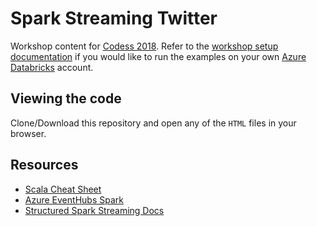 # Spark Streaming Twitter

Workshop content for [Codess 2018](https://boscodess18.splashthat.com/).
Refer to the [workshop setup documentation](https://github.com/Smarker/codess2018/blob/master/Workshop.md)
if you would like to run the examples on your own [Azure Databricks](https://docs.microsoft.com/en-us/azure/azure-databricks/quickstart-create-databricks-workspace-portal) account.

## Viewing the code

Clone/Download this repository and open any of the `HTML` files in your browser.

## Resources

* [Scala Cheat Sheet](http://docs.scala-lang.org/cheatsheets/index.html)
* [Azure EventHubs Spark](https://github.com/Azure/azure-event-hubs-spark)
* [Structured Spark Streaming Docs](https://spark.apache.org/docs/latest/structured-streaming-programming-guide.html)
